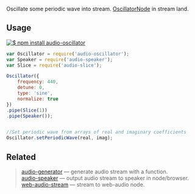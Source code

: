 Oscillate some periodic wave into stream. [OscillatorNode](http://webaudio.github.io/web-audio-api/#the-oscillatornode-interface) in stream land.

## Usage

[![$ npm install audio-oscillator](http://nodei.co/npm/audio-oscillator.png?mini=true)](http://npmjs.org/package/audio-oscillator)

```js
var Oscillator = require('audio-oscillator');
var Speaker = require('audio-speaker');
var Slice = require('audio-slice');

Oscillator({
	frequency: 440,
	detune: 0,
	type: 'sine',
	normalize: true
})
.pipe(Slice(1))
.pipe(Speaker());


//Set periodic wave from arrays of real and imaginary coefficients
Oscillator.setPeriodicWave(real, imag);
```

## Related

> [audio-generator](https://github.com/audio-lab/audio-generator) — generate audio stream with a function.<br/>
> [audio-speaker](https://github.com/audio-lab/audio-speaker) — output audio stream to speaker in node/browser.<br/>
> [web-audio-stream](https://github.com/audio-lab/web-audio-stream) — stream to web-audio node.<br/>
